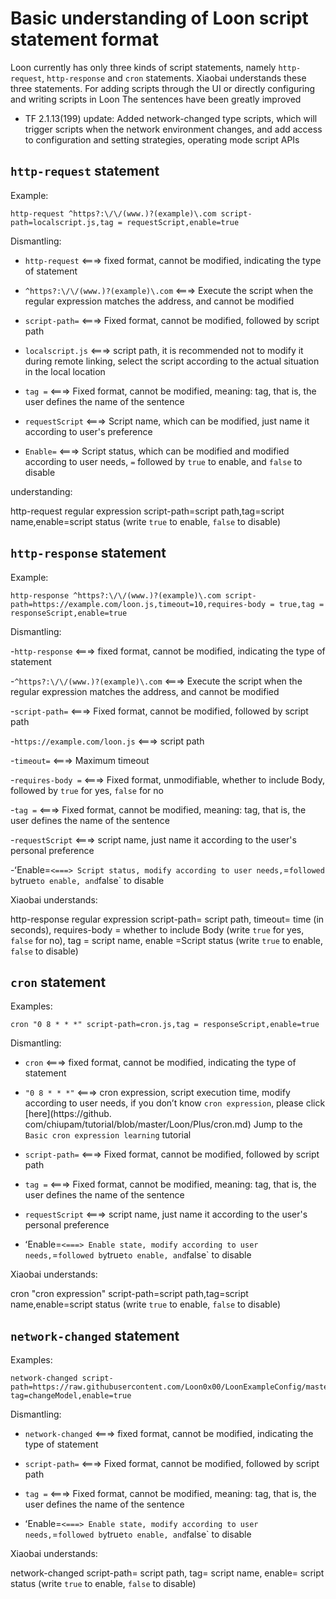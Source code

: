 # Basic understanding of Loon script statement format

Loon currently has only three kinds of script statements, namely `http-request`, `http-response` and `cron` statements. Xiaobai understands these three statements. For adding scripts through the UI or directly configuring and writing scripts in Loon The sentences have been greatly improved

- TF 2.1.13(199) update: Added network-changed type scripts, which will trigger scripts when the network environment changes, and add access to configuration and setting strategies, operating mode script APIs

## `http-request` statement

Example:

```
http-request ^https?:\/\/(www.)?(example)\.com script-path=localscript.js,tag = requestScript,enable=true
```

Dismantling:

 - `http-request` <===> fixed format, cannot be modified, indicating the type of statement
  
 - `^https?:\/\/(www.)?(example)\.com` <===> Execute the script when the regular expression matches the address, and cannot be modified
  
 - `script-path=` <===> Fixed format, cannot be modified, followed by script path
  
 - `localscript.js` <===> script path, it is recommended not to modify it during remote linking, select the script according to the actual situation in the local location
  
 - `tag =` <===> Fixed format, cannot be modified, meaning: tag, that is, the user defines the name of the sentence
  
 - `requestScript` <===> Script name, which can be modified, just name it according to user's preference
  
 - `Enable=` <===> Script status, which can be modified and modified according to user needs, `=` followed by `true` to enable, and `false` to disable
  
 understanding:
 
 http-request regular expression script-path=script path,tag=script name,enable=script status (write `true` to enable, `false` to disable)
  
## `http-response` statement

Example:

```
http-response ^https?:\/\/(www.)?(example)\.com script-path=https://example.com/loon.js,timeout=10,requires-body = true,tag = responseScript,enable=true
```

Dismantling:

 -`http-response` <===> fixed format, cannot be modified, indicating the type of statement
 
 -`^https?:\/\/(www.)?(example)\.com` <===> Execute the script when the regular expression matches the address, and cannot be modified

 -`script-path=` <===> Fixed format, cannot be modified, followed by script path
 
 -`https://example.com/loon.js` <===> script path
  
 -`timeout=` <===> Maximum timeout
  
 -`requires-body =` <===> Fixed format, unmodifiable, whether to include Body, followed by `true` for yes, `false` for no
  
 -`tag =` <===> Fixed format, cannot be modified, meaning: tag, that is, the user defines the name of the sentence
  
 -`requestScript` <===> script name, just name it according to the user's personal preference
  
 -ʻEnable=` <===> Script status, modify according to user needs, `=` followed by `true` to enable, and `false` to disable
  
Xiaobai understands:

http-response regular expression script-path= script path, timeout= time (in seconds), requires-body = whether to include Body (write `true` for yes, `false` for no), tag = script name, enable =Script status (write `true` to enable, `false` to disable)
  
## `cron` statement

Examples:

```
cron "0 8 * * *" script-path=cron.js,tag = responseScript,enable=true
```

Dismantling:

 - `cron` <===> fixed format, cannot be modified, indicating the type of statement
  
 - `"0 8 * * *"` <===> cron expression, script execution time, modify according to user needs, if you don’t know `cron expression`, please click [here](https://github. com/chiupam/tutorial/blob/master/Loon/Plus/cron.md) Jump to the `Basic cron expression learning` tutorial
  
 - `script-path=` <===> Fixed format, cannot be modified, followed by script path
  
 - `tag =` <===> Fixed format, cannot be modified, meaning: tag, that is, the user defines the name of the sentence
  
 - `requestScript` <===> script name, just name it according to the user's personal preference
  
 - ʻEnable=` <===> Enable state, modify according to user needs, `=` followed by `true` to enable, and `false` to disable
  
Xiaobai understands:

cron "cron expression" script-path=script path,tag=script name,enable=script status (write `true` to enable, `false` to disable)


## `network-changed` statement

Examples:

```
network-changed script-path=https://raw.githubusercontent.com/Loon0x00/LoonExampleConfig/master/Script/netChanged.js, tag=changeModel,enable=true
```

Dismantling:

 - `network-changed` <===> fixed format, cannot be modified, indicating the type of statement
  
 - `script-path=` <===> Fixed format, cannot be modified, followed by script path
  
 - `tag =` <===> Fixed format, cannot be modified, meaning: tag, that is, the user defines the name of the sentence
  
 - ʻEnable=` <===> Enable state, modify according to user needs, `=` followed by `true` to enable, and `false` to disable
  
Xiaobai understands:

network-changed script-path= script path, tag= script name, enable= script status (write `true` to enable, `false` to disable)